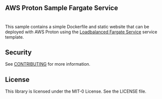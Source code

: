 ## AWS Proton Sample Fargate Service
#
This sample contains a simple Dockerfile and static website that can be deployed with AWS Proton using the [Loadbalanced Fargate Service](https://github.com/aws-samples/aws-proton-sample-templates/tree/main/loadbalanced-fargate-svc) service template.

## Security

See [CONTRIBUTING](CONTRIBUTING.md#security-issue-notifications) for more information.

## License

This library is licensed under the MIT-0 License. See the LICENSE file.

